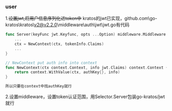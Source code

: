 ### user

1.~~设置jwt,将用户信息序列化进token中~~  kratos的jwt已实现，github.com\go-kratos\kratos\v2@v2.2.0\middleware\auth\jwt\jwt.go有代码

```go
func Server(keyFunc jwt.Keyfunc, opts ...Option) middleware.Middleware {
 	...
    ctx = NewContext(ctx, tokenInfo.Claims)
    ...
}

// NewContext put auth info into context
func NewContext(ctx context.Context, info jwt.Claims) context.Context {
	return context.WithValue(ctx, authKey{}, info)
}

所以只要在context中找authKey就行
```



2.设置middleware，设置token认证范围，用Selector.Server包装go-kratos/jwt就行

